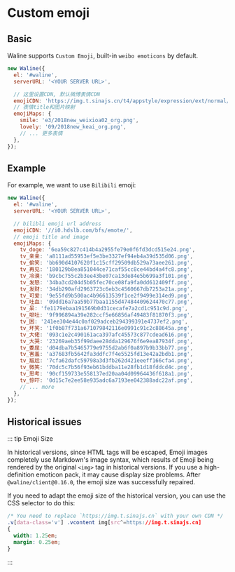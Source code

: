 # Custom emoji

## Basic

Waline supports `Custom Emoji`, built-in `weibo emoticons` by default.

```js
new Waline({
  el: '#waline',
  serverURL: '<YOUR SERVER URL>',

  // 这里设置CDN, 默认微博表情CDN
  emojiCDN: 'https://img.t.sinajs.cn/t4/appstyle/expression/ext/normal/',
  // 表情title和图片映射
  emojiMaps: {
    smile: 'e3/2018new_weixioa02_org.png',
    lovely: '09/2018new_keai_org.png',
    // ... 更多表情
  },
});
```

## Example

For example, we want to use `Bilibili` emoji:

```js
new Waline({
  el: '#waline',
  serverURL: '<YOUR SERVER URL>',

  // bilibli emoji url address
  emojiCDN: '//i0.hdslb.com/bfs/emote/',
  // emoji title and image
  emojiMaps: {
    tv_doge: '6ea59c827c414b4a2955fe79e0f6fd3dcd515e24.png',
    tv_亲亲: 'a8111ad55953ef5e3be3327ef94eb4a39d535d06.png',
    tv_偷笑: 'bb690d4107620f1c15cff29509db529a73aee261.png',
    tv_再见: '180129b8ea851044ce71caf55cc8ce44bd4a4fc8.png',
    tv_冷漠: 'b9cbc755c2b3ee43be07ca13de84e5b699a3f101.png',
    tv_发怒: '34ba3cd204d5b05fec70ce08fa9fa0dd612409ff.png',
    tv_发财: '34db290afd2963723c6eb3c4560667db7253a21a.png',
    tv_可爱: '9e55fd9b500ac4b96613539f1ce2f9499e314ed9.png',
    tv_吐血: '09dd16a7aa59b77baa1155d47484409624470c77.png',
    tv_呆: 'fe1179ebaa191569b0d31cecafe7a2cd1c951c9d.png',
    tv_呕吐: '9f996894a39e282ccf5e66856af49483f81870f3.png',
    tv_困: '241ee304e44c0af029adceb294399391e4737ef2.png',
    tv_坏笑: '1f0b87f731a671079842116e0991c91c2c88645a.png',
    tv_大佬: '093c1e2c490161aca397afc45573c877cdead616.png',
    tv_大哭: '23269aeb35f99daee28dda129676f6e9ea87934f.png',
    tv_委屈: 'd04dba7b5465779e9755d2ab6f0a897b9b33bb77.png',
    tv_害羞: 'a37683fb5642fa3ddfc7f4e5525fd13e42a2bdb1.png',
    tv_尴尬: '7cfa62dafc59798a3d3fb262d421eeeff166cfa4.png',
    tv_微笑: '70dc5c7b56f93eb61bddba11e28fb1d18fddcd4c.png',
    tv_思考: '90cf159733e558137ed20aa04d09964436f618a1.png',
    tv_惊吓: '0d15c7e2ee58e935adc6a7193ee042388adc22af.png',
    // ... more
  },
});
```

## Historical issues

::: tip Emoji Size

In historical versions, since HTML tags will be escaped, Emoji images completely use Markdown's image syntax, which results of Emoji being rendered by the original `<img>` tag in historical versions. If you use a high-definition emoticon pack, it may cause display size problems. After `@waline/client@0.16.0`, the emoji size was successfully repaired.

If you need to adapt the emoji size of the historical version, you can use the CSS selector to do this:

```css
/* You need to replace `https://img.t.sinajs.cn` with your own CDN */
.v[data-class='v'] .vcontent img[src^=https://img.t.sinajs.cn]
{
  width: 1.25em;
  margin: 0.25em;
}
```

:::

